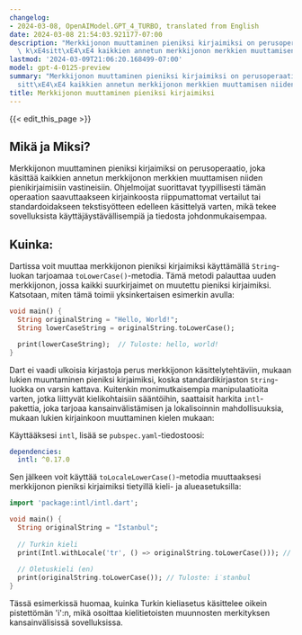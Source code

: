 ```yaml
---
changelog:
- 2024-03-08, OpenAIModel.GPT_4_TURBO, translated from English
date: 2024-03-08 21:54:03.921177-07:00
description: "Merkkijonon muuttaminen pieniksi kirjaimiksi on perusoperaatio, joka\
  \ k\xE4sitt\xE4\xE4 kaikkien annetun merkkijonon merkkien muuttamisen niiden pienikirjaimisiin\u2026"
lastmod: '2024-03-09T21:06:20.168499-07:00'
model: gpt-4-0125-preview
summary: "Merkkijonon muuttaminen pieniksi kirjaimiksi on perusoperaatio, joka k\xE4\
  sitt\xE4\xE4 kaikkien annetun merkkijonon merkkien muuttamisen niiden pienikirjaimisiin\u2026"
title: Merkkijonon muuttaminen pieniksi kirjaimiksi
---
```


{{< edit_this_page >}}

## Mikä ja Miksi?

Merkkijonon muuttaminen pieniksi kirjaimiksi on perusoperaatio, joka käsittää kaikkien annetun merkkijonon merkkien muuttamisen niiden pienikirjaimisiin vastineisiin. Ohjelmoijat suorittavat tyypillisesti tämän operaation saavuttaakseen kirjainkoosta riippumattomat vertailut tai standardoidakseen tekstisyötteen edelleen käsittelyä varten, mikä tekee sovelluksista käyttäjäystävällisempiä ja tiedosta johdonmukaisempaa.

## Kuinka:

Dartissa voit muuttaa merkkijonon pieniksi kirjaimiksi käyttämällä `String`-luokan tarjoamaa `toLowerCase()`-metodia. Tämä metodi palauttaa uuden merkkijonon, jossa kaikki suurkirjaimet on muutettu pieniksi kirjaimiksi. Katsotaan, miten tämä toimii yksinkertaisen esimerkin avulla:

```dart
void main() {
  String originalString = "Hello, World!";
  String lowerCaseString = originalString.toLowerCase();

  print(lowerCaseString);  // Tuloste: hello, world!
}
```

Dart ei vaadi ulkoisia kirjastoja perus merkkijonon käsittelytehtäviin, mukaan lukien muuntaminen pieniksi kirjaimiksi, koska standardikirjaston `String`-luokka on varsin kattava. Kuitenkin monimutkaisempia manipulaatioita varten, jotka liittyvät kielikohtaisiin sääntöihin, saattaisit harkita `intl`-pakettia, joka tarjoaa kansainvälistämisen ja lokalisoinnin mahdollisuuksia, mukaan lukien kirjainkoon muuttaminen kielen mukaan:

Käyttääksesi `intl`, lisää se `pubspec.yaml`-tiedostoosi:

```yaml
dependencies:
  intl: ^0.17.0
```

Sen jälkeen voit käyttää `toLocaleLowerCase()`-metodia muuttaaksesi merkkijonon pieniksi kirjaimiksi tietyillä kieli- ja alueasetuksilla:

```dart
import 'package:intl/intl.dart';

void main() {
  String originalString = "İstanbul";
  
  // Turkin kieli
  print(Intl.withLocale('tr', () => originalString.toLowerCase())); // Tuloste: istanbul
  
  // Oletuskieli (en)
  print(originalString.toLowerCase()); // Tuloste: i̇stanbul
}
```

Tässä esimerkissä huomaa, kuinka Turkin kieliasetus käsittelee oikein pistettömän 'i':n, mikä osoittaa kielitietoisten muunnosten merkityksen kansainvälisissä sovelluksissa.
